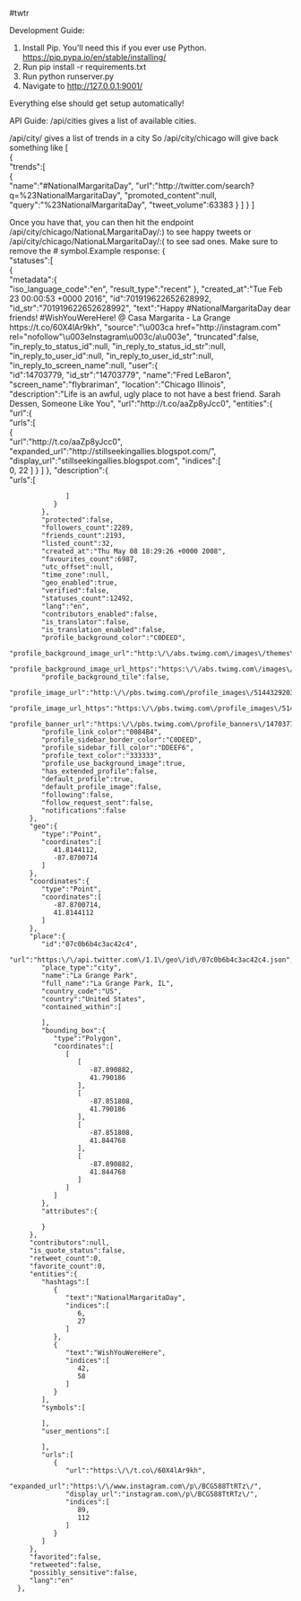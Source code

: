 #twtr

Development Guide:
1) Install Pip. You'll need this if you ever use Python. https://pip.pypa.io/en/stable/installing/
2) Run pip install -r requirements.txt
3) Run python runserver.py
4) Navigate to http://127.0.0.1:9001/

Everything else should get setup automatically!

API Guide:
/api/cities gives a list of available cities. 

/api/city/<name> gives a list of trends in a city
So /api/city/chicago will give back something like 
[  
   {  
      "trends":[  
         {  
            "name":"#NationalMargaritaDay",
            "url":"http:\/\/twitter.com\/search?q=%23NationalMargaritaDay",
            "promoted_content":null,
            "query":"%23NationalMargaritaDay",
            "tweet_volume":63383
            }
    	]
    }
]

Once you have that, you can then hit the endpoint
/api/city/chicago/NationaLMargaritaDay/:) to see happy tweets or /api/city/chicago/NationaLMargaritaDay/:( to see sad ones. Make sure to remove the # symbol.Example response:
{  
   "statuses":[  
      {  
         "metadata":{  
            "iso_language_code":"en",
            "result_type":"recent"
         },
         "created_at":"Tue Feb 23 00:00:53 +0000 2016",
         "id":701919622652628992,
         "id_str":"701919622652628992",
         "text":"Happy #NationalMargaritaDay dear friends! #WishYouWereHere! @ Casa Margarita - La Grange https:\/\/t.co\/60X4lAr9kh",
         "source":"\u003ca href=\"http:\/\/instagram.com\" rel=\"nofollow\"\u003eInstagram\u003c\/a\u003e",
         "truncated":false,
         "in_reply_to_status_id":null,
         "in_reply_to_status_id_str":null,
         "in_reply_to_user_id":null,
         "in_reply_to_user_id_str":null,
         "in_reply_to_screen_name":null,
         "user":{  
            "id":14703779,
            "id_str":"14703779",
            "name":"Fred LeBaron",
            "screen_name":"flybrariman",
            "location":"Chicago Illinois",
            "description":"Life is an awful, ugly place to not have a best friend. Sarah Dessen, Someone Like You",
            "url":"http:\/\/t.co\/aaZp8yJcc0",
            "entities":{  
               "url":{  
                  "urls":[  
                     {  
                        "url":"http:\/\/t.co\/aaZp8yJcc0",
                        "expanded_url":"http:\/\/stillseekingallies.blogspot.com\/",
                        "display_url":"stillseekingallies.blogspot.com",
                        "indices":[  
                           0,
                           22
                        ]
                     }
                  ]
               },
               "description":{  
                  "urls":[  

                  ]
               }
            },
            "protected":false,
            "followers_count":2289,
            "friends_count":2193,
            "listed_count":32,
            "created_at":"Thu May 08 18:29:26 +0000 2008",
            "favourites_count":6987,
            "utc_offset":null,
            "time_zone":null,
            "geo_enabled":true,
            "verified":false,
            "statuses_count":12492,
            "lang":"en",
            "contributors_enabled":false,
            "is_translator":false,
            "is_translation_enabled":false,
            "profile_background_color":"C0DEED",
            "profile_background_image_url":"http:\/\/abs.twimg.com\/images\/themes\/theme1\/bg.png",
            "profile_background_image_url_https":"https:\/\/abs.twimg.com\/images\/themes\/theme1\/bg.png",
            "profile_background_tile":false,
            "profile_image_url":"http:\/\/pbs.twimg.com\/profile_images\/514432920371478528\/t01OzriE_normal.jpeg",
            "profile_image_url_https":"https:\/\/pbs.twimg.com\/profile_images\/514432920371478528\/t01OzriE_normal.jpeg",
            "profile_banner_url":"https:\/\/pbs.twimg.com\/profile_banners\/14703779\/1411485068",
            "profile_link_color":"0084B4",
            "profile_sidebar_border_color":"C0DEED",
            "profile_sidebar_fill_color":"DDEEF6",
            "profile_text_color":"333333",
            "profile_use_background_image":true,
            "has_extended_profile":false,
            "default_profile":true,
            "default_profile_image":false,
            "following":false,
            "follow_request_sent":false,
            "notifications":false
         },
         "geo":{  
            "type":"Point",
            "coordinates":[  
               41.8144112,
               -87.8700714
            ]
         },
         "coordinates":{  
            "type":"Point",
            "coordinates":[  
               -87.8700714,
               41.8144112
            ]
         },
         "place":{  
            "id":"07c0b6b4c3ac42c4",
            "url":"https:\/\/api.twitter.com\/1.1\/geo\/id\/07c0b6b4c3ac42c4.json",
            "place_type":"city",
            "name":"La Grange Park",
            "full_name":"La Grange Park, IL",
            "country_code":"US",
            "country":"United States",
            "contained_within":[  

            ],
            "bounding_box":{  
               "type":"Polygon",
               "coordinates":[  
                  [  
                     [  
                        -87.890882,
                        41.790186
                     ],
                     [  
                        -87.851808,
                        41.790186
                     ],
                     [  
                        -87.851808,
                        41.844768
                     ],
                     [  
                        -87.890882,
                        41.844768
                     ]
                  ]
               ]
            },
            "attributes":{  

            }
         },
         "contributors":null,
         "is_quote_status":false,
         "retweet_count":0,
         "favorite_count":0,
         "entities":{  
            "hashtags":[  
               {  
                  "text":"NationalMargaritaDay",
                  "indices":[  
                     6,
                     27
                  ]
               },
               {  
                  "text":"WishYouWereHere",
                  "indices":[  
                     42,
                     58
                  ]
               }
            ],
            "symbols":[  

            ],
            "user_mentions":[  

            ],
            "urls":[  
               {  
                  "url":"https:\/\/t.co\/60X4lAr9kh",
                  "expanded_url":"https:\/\/www.instagram.com\/p\/BCG588TtRTz\/",
                  "display_url":"instagram.com\/p\/BCG588TtRTz\/",
                  "indices":[  
                     89,
                     112
                  ]
               }
            ]
         },
         "favorited":false,
         "retweeted":false,
         "possibly_sensitive":false,
         "lang":"en"
      },